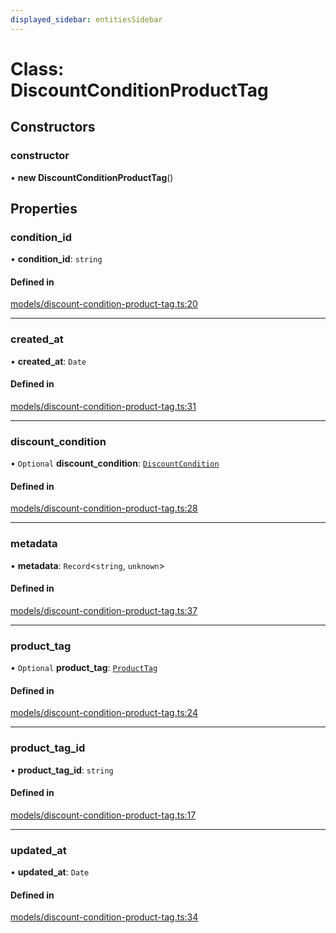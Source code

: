 ```yaml
---
displayed_sidebar: entitiesSidebar
---
```


# Class: DiscountConditionProductTag

## Constructors

### constructor

• **new DiscountConditionProductTag**()

## Properties

### condition\_id

• **condition\_id**: `string`

#### Defined in

[models/discount-condition-product-tag.ts:20](https://github.com/productinfo/medusa/blob/e4e65812/packages/medusa/src/models/discount-condition-product-tag.ts#L20)

___

### created\_at

• **created\_at**: `Date`

#### Defined in

[models/discount-condition-product-tag.ts:31](https://github.com/productinfo/medusa/blob/e4e65812/packages/medusa/src/models/discount-condition-product-tag.ts#L31)

___

### discount\_condition

• `Optional` **discount\_condition**: [`DiscountCondition`](DiscountCondition.md)

#### Defined in

[models/discount-condition-product-tag.ts:28](https://github.com/productinfo/medusa/blob/e4e65812/packages/medusa/src/models/discount-condition-product-tag.ts#L28)

___

### metadata

• **metadata**: `Record`<`string`, `unknown`\>

#### Defined in

[models/discount-condition-product-tag.ts:37](https://github.com/productinfo/medusa/blob/e4e65812/packages/medusa/src/models/discount-condition-product-tag.ts#L37)

___

### product\_tag

• `Optional` **product\_tag**: [`ProductTag`](ProductTag.md)

#### Defined in

[models/discount-condition-product-tag.ts:24](https://github.com/productinfo/medusa/blob/e4e65812/packages/medusa/src/models/discount-condition-product-tag.ts#L24)

___

### product\_tag\_id

• **product\_tag\_id**: `string`

#### Defined in

[models/discount-condition-product-tag.ts:17](https://github.com/productinfo/medusa/blob/e4e65812/packages/medusa/src/models/discount-condition-product-tag.ts#L17)

___

### updated\_at

• **updated\_at**: `Date`

#### Defined in

[models/discount-condition-product-tag.ts:34](https://github.com/productinfo/medusa/blob/e4e65812/packages/medusa/src/models/discount-condition-product-tag.ts#L34)
